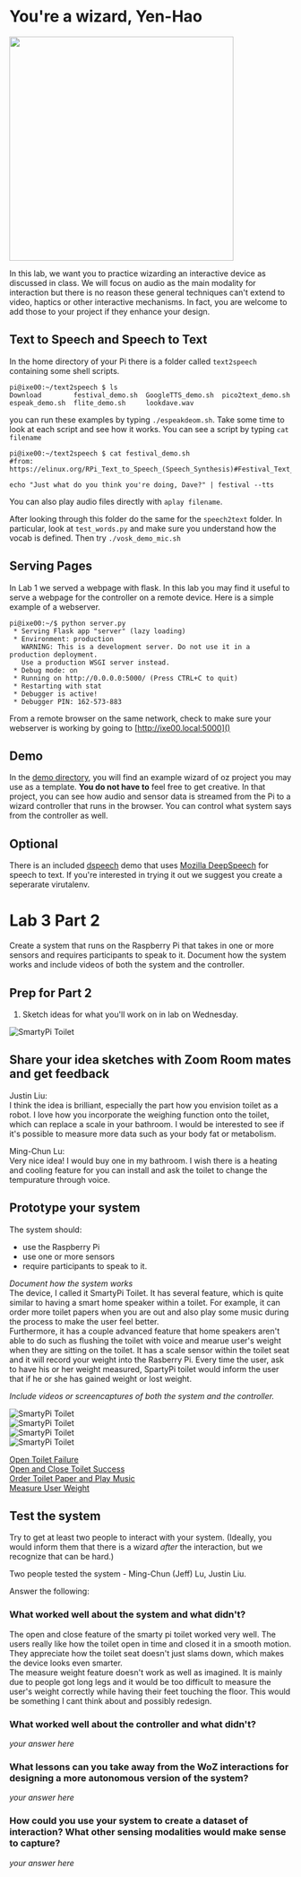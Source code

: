 # You're a wizard, Yen-Hao

<img src="https://pbs.twimg.com/media/Cen7qkHWIAAdKsB.jpg" height="400">

In this lab, we want you to practice wizarding an interactive device as discussed in class. We will focus on audio as the main modality for interaction but there is no reason these general techniques can't extend to video, haptics or other interactive mechanisms. In fact, you are welcome to add those to your project if they enhance your design.


## Text to Speech and Speech to Text

In the home directory of your Pi there is a folder called `text2speech` containing some shell scripts.

```
pi@ixe00:~/text2speech $ ls
Download        festival_demo.sh  GoogleTTS_demo.sh  pico2text_demo.sh
espeak_demo.sh  flite_demo.sh     lookdave.wav

```

you can run these examples by typing 
`./espeakdeom.sh`. Take some time to look at each script and see how it works. You can see a script by typing `cat filename`

```
pi@ixe00:~/text2speech $ cat festival_demo.sh 
#from: https://elinux.org/RPi_Text_to_Speech_(Speech_Synthesis)#Festival_Text_to_Speech

echo "Just what do you think you're doing, Dave?" | festival --tts

```

You can also play audio files directly with `aplay filename`.

After looking through this folder do the same for the `speech2text` folder. In particular, look at `test_words.py` and make sure you understand how the vocab is defined. Then try `./vosk_demo_mic.sh`

## Serving Pages

In Lab 1 we served a webpage with flask. In this lab you may find it useful to serve a webpage for the controller on a remote device. Here is a simple example of a webserver.

```
pi@ixe00:~/$ python server.py
 * Serving Flask app "server" (lazy loading)
 * Environment: production
   WARNING: This is a development server. Do not use it in a production deployment.
   Use a production WSGI server instead.
 * Debug mode: on
 * Running on http://0.0.0.0:5000/ (Press CTRL+C to quit)
 * Restarting with stat
 * Debugger is active!
 * Debugger PIN: 162-573-883
```
From a remote browser on the same network, check to make sure your webserver is working by going to [http://ixe00.local:5000]()


## Demo

In the [demo directory](./demo), you will find an example wizard of oz project you may use as a template. **You do not have to** feel free to get creative. In that project, you can see how audio and sensor data is streamed from the Pi to a wizard controller that runs in the browser. You can control what system says from the controller as well.

## Optional

There is an included [dspeech](./dspeech) demo that uses [Mozilla DeepSpeech](https://github.com/mozilla/DeepSpeech) for speech to text. If you're interested in trying it out we suggest you create a seperarate virutalenv. 



# Lab 3 Part 2

Create a system that runs on the Raspberry Pi that takes in one or more sensors and requires participants to speak to it. Document how the system works and include videos of both the system and the controller.

## Prep for Part 2

1. Sketch ideas for what you'll work on in lab on Wednesday.

![SmartyPi Toilet](IMG_1366.jpg)

## Share your idea sketches with Zoom Room mates and get feedback

Justin Liu:   
I think the idea is brilliant, especially the part how you envision toilet as a robot. I love how you incorporate the weighing function onto the toilet, which can replace a scale in your bathroom. I would be interested to see if it's possible to measure more data such as your body fat or metabolism.    
    
Ming-Chun Lu:   
Very nice idea! I would buy one in my bathroom. I wish there is a heating and cooling feature for you can install and ask the toilet to change the tempurature through voice. 


## Prototype your system

The system should:
* use the Raspberry Pi 
* use one or more sensors
* require participants to speak to it. 

*Document how the system works*    
The device, I called it SmartyPi Toilet. It has several feature, which is quite similar to having a smart home speaker within a toilet. For example, it can order more toilet papers when you are out and also play some music during the process to make the user feel better.   
Furthermore, it has a couple advanced feature that home speakers aren't able to do such as flushing the toilet with voice and mearue user's weight when they are sitting on the toilet. It has a scale sensor within the toilet seat and it will record your weight into the Rasberry Pi. Every time the user, ask to have his or her weight measured, SpartyPi toilet would inform the user that if he or she has gained weight or lost weight. 


*Include videos or screencaptures of both the system and the controller.*    


![SmartyPi Toilet](whole.jpg)  
![SmartyPi Toilet](side.jpg)  
![SmartyPi Toilet](close.jpg)  
![SmartyPi Toilet](Photo_measure+weight.jpg)  


       
[Open Toilet Failure](https://youtu.be/Rh7ZgXMFY70)    
[Open and Close Toilet Success](https://youtu.be/Wlf6470p3YE)    
[Order Toilet Paper and Play Music](https://youtu.be/Dq5ogA1W3oU)    
[Measure User Weight](https://youtu.be/kOcGTPgqF98)     


## Test the system
Try to get at least two people to interact with your system. (Ideally, you would inform them that there is a wizard _after_ the interaction, but we recognize that can be hard.)
    
Two people tested the system - Ming-Chun (Jeff) Lu, Justin Liu.  




Answer the following:

### What worked well about the system and what didn't?   
The open and close feature of the smarty pi toilet worked very well. The users really like how the toilet open in time and closed it in a smooth motion. They appreciate how the toilet seat doesn't just slams down, which makes the device looks even smarter.    
The measure weight feature doesn't work as well as imagined. It is mainly due to people got long legs and it would be too difficult to measure the user's weight correctly while having their feet touching the floor. This would be something I cant think about and possibly redesign.   

### What worked well about the controller and what didn't?

*your answer here*

### What lessons can you take away from the WoZ interactions for designing a more autonomous version of the system?

*your answer here*


### How could you use your system to create a dataset of interaction? What other sensing modalities would make sense to capture?

*your answer here*

